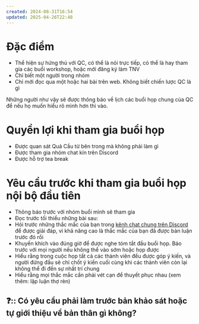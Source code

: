 ```yaml
---
created: 2024-08-31T16:54
updated: 2025-04-26T22:48
---
```

# Đặc điểm
- Thể hiện sự hứng thú với QC, có thể là nói trực tiếp, có thể là hay tham gia các buổi workshop, hoặc mới đăng ký làm TNV
- Chỉ biết một người trong nhóm
- Chỉ mới đọc qua một hoặc hai bài trên web. Không biết chiến lược QC là gì

Những người như vậy sẽ được thông báo về lịch các buổi họp chung của QC để nếu họ muốn hiểu rõ mình hơn thì vào.

# Quyền lợi khi tham gia buổi họp
- Được quan sát Quả Cầu từ bên trong mà không phải làm gì
- Được tham gia nhóm chat kín trên Discord 
- Được hỗ trợ tea break

# Yêu cầu trước khi tham gia buổi họp nội bộ đầu tiên
- Thông báo trước với nhóm buổi mình sẽ tham gia
- Đọc trước tối thiểu những bài sau:
-  Hỏi trước những thắc mắc của bạn trong [kênh chat chung trên Discord](https://discord.gg/jWTk4EHFK2) để được giải đáp, vì khả năng cao là thắc mắc của bạn đã được bàn luận trước đó rồi
- Khuyến khích vào đúng giờ để được nghe tóm tắt đầu buổi họp. Báo trước với mọi người nếu không thể vào sớm hoặc họp được
- Hiểu rằng trong cuộc họp tất cả các thành viên đều được góp ý kiến, và người đứng đầu sẽ chỉ chốt ý kiến cuối cùng khi các thành viên còn lại không thể đi đến sự nhất trí chung
- Hiểu rằng mọi thắc mắc cần phải vét cạn để thuyết phục nhau (xem thêm: lập luận thợ rèn)  

## ❓:: Có yêu cầu phải làm trước bản khảo sát hoặc tự giới thiệu về bản thân gì không?
